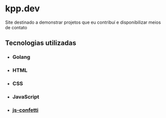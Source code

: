 # kpp.dev

Site destinado a demonstrar projetos que eu contribuí e disponibilizar meios de contato

## Tecnologias utilizadas

- ### Golang
- ### HTML
- ### CSS
- ### JavaScript

- ### [js-confetti](https://github.com/loonywizard/js-confetti)